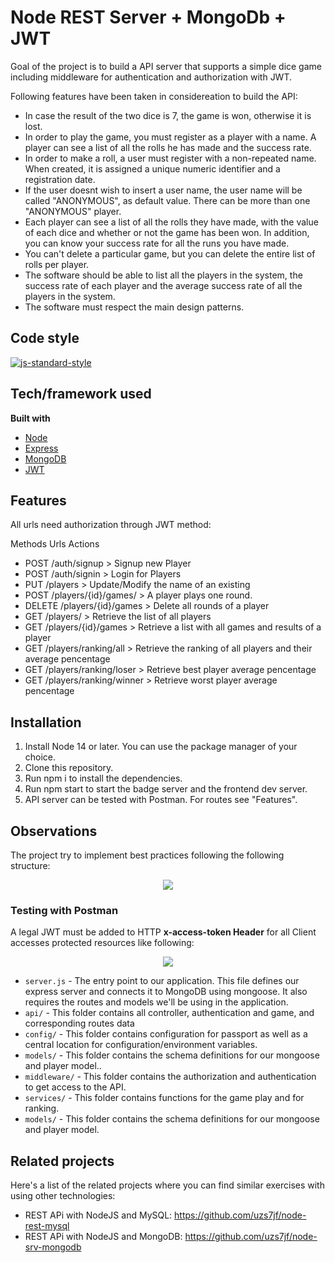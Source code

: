 # Node REST Server + MongoDb + JWT

Goal of the project is to build a API server that supports a simple dice game including middleware for authentication and authorization with JWT.

Following features have been taken in considereation to build the API:
- In case the result of the two dice is 7, the game is won, otherwise it is lost.
- In order to play the game, you must register as a player with a name. A player can see a list of all the rolls he has made and the success rate.
- In order to make a roll, a user must register with a non-repeated name. When created, it is assigned a unique numeric identifier and a registration date.
- If the user doesnt wish to insert a user name, the user name will be called "ANONYMOUS", as default value. There can be more than one "ANONYMOUS" player.
- Each player can see a list of all the rolls they have made, with the value of each dice and whether or not the game has been won. In addition, you can know your success rate for all the runs you have made.
- You can't delete a particular game, but you can delete the entire list of rolls per player. 
- The software should be able to list all the players in the system, the success rate of each player and the average success rate of all the players in the system.
- The software must respect the main design patterns.

## Code style

[![js-standard-style](https://img.shields.io/badge/code%20style-standard-brightgreen.svg?style=flat)](https://github.com/feross/standard)
 
## Tech/framework used
<b>Built with</b>
- [Node](https://nodejs.org/es/)
- [Express](https://expressjs.com/es/)
- [MongoDB](https://www.mongodb.com/)
- [JWT](https://jwt.io/introduction)

## Features
All urls need authorization through JWT method:

Methods     	Urls	                       Actions
* POST    /auth/signup                > Signup new Player
* POST    /auth/signin                 > Login for Players
* PUT     /players                    > Update/Modify the name of an existing 
* POST    /players/{id}/games/        > A player plays one round.
* DELETE  /players/{id}/games         > Delete all rounds of a player
* GET     /players/                   > Retrieve the list of all players
* GET     /players/{id}/games         > Retrieve a list with all games and results of a player
* GET     /players/ranking/all        > Retrieve the ranking of all players and their average pencentage
* GET     /players/ranking/loser      > Retrieve best player average pencentage
* GET     /players/ranking/winner     > Retrieve worst player average pencentage

## Installation
1. Install Node 14 or later. You can use the package manager of your choice. 
2. Clone this repository.
3. Run npm i to install the dependencies.
4. Run npm start to start the badge server and the frontend dev server.
5. API server can be tested with Postman. For routes see "Features".

## Observations
The project try to implement best practices following the following structure:

<p align="center">
    <img src="https://github.com/uzs7jf/node-rest-mysql/blob/master/public/rest-api-structure.png">
</p>


### Testing with Postman
A legal JWT must be added to HTTP __x-access-token Header__ for all Client accesses protected resources like following:

<p align="center">
    <img src="https://github.com/uzs7jf/node-rest-mongodb-JWT/blob/main/public/postman.png">
</p>


- `server.js` - The entry point to our application. This file defines our express server and connects it to MongoDB using mongoose. It also requires the routes and models we'll be using in the application.
- `api/` - This folder contains all controller, authentication and game, and corresponding routes data
- `config/` - This folder contains configuration for passport as well as a central location for configuration/environment variables.
- `models/` - This folder contains the schema definitions for our mongoose and player model..
- `middleware/` - This folder contains the authorization and authentication to get access to the API.
- `services/` - This folder contains functions for the game play and for ranking.
- `models/` - This folder contains the schema definitions for our mongoose and player model.


## Related projects
Here's a list of the related projects where you can find similar exercises with using other technologies:

- REST APi with NodeJS and MySQL: https://github.com/uzs7jf/node-rest-mysql
- REST APi with NodeJS and MongoDB: https://github.com/uzs7jf/node-srv-mongodb
